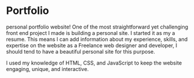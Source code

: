 # Portfolio
personal portfolio website!
One of the most straightforward yet challenging front end project I made is building a personal site. I started it as my a resume. This means I can add information about my experience, skills, and expertise on the website as a Freelance web designer and developer, I should  tend to have a beautiful personal site for this purpose. 

I used my knowledge of HTML, CSS, and JavaScript to keep the website engaging, unique, and interactive.
